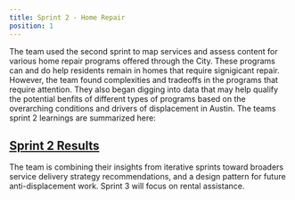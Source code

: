 ```yaml
---
title: Sprint 2 - Home Repair
position: 1
---
```

The team used the second sprint to map services and assess content for various home repair programs offered through the City. These programs can and do help residents remain in homes that require signigicant repair. However, the team found complexities and tradeoffs in the programs that require attention. They also began digging into data that may help qualify the potential benfits of different types of programs based on the overarching conditions and drivers of displacement in Austin. The teams sprint 2 learnings are summarized here:


## [Sprint 2 Results](https://drive.google.com/file/d/1cn9S4Nt2cVb35rPZ39qScw3mc12t-Xqu/view?usp=sharing)



The team is combining their insights from iterative sprints toward broaders service delivery strategy recommendations, and a design pattern for future anti-displacement work. Sprint 3 will focus on rental assistance.
